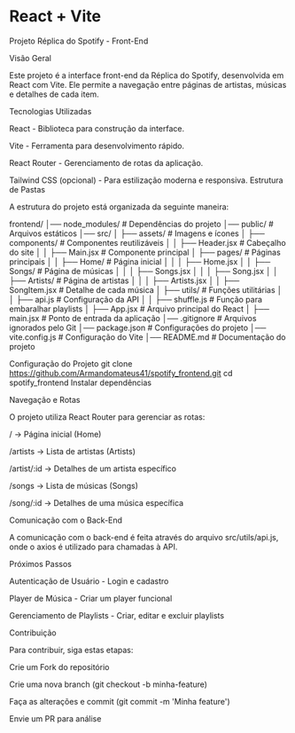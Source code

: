 # React + Vite

 Projeto Réplica do Spotify - Front-End

 Visão Geral

Este projeto é a interface front-end da Réplica do Spotify, desenvolvida em React com Vite. Ele permite a navegação entre páginas de artistas, músicas e detalhes de cada item.

Tecnologias Utilizadas

React - Biblioteca para construção da interface.

Vite - Ferramenta para desenvolvimento rápido.

React Router - Gerenciamento de rotas da aplicação.

Tailwind CSS (opcional) - Para estilização moderna e responsiva.
Estrutura de Pastas

A estrutura do projeto está organizada da seguinte maneira:

frontend/
│── node_modules/          # Dependências do projeto
│── public/                # Arquivos estáticos
│── src/
│   ├── assets/            # Imagens e ícones
│   ├── components/        # Componentes reutilizáveis
│   │   ├── Header.jsx     # Cabeçalho do site
│   │   ├── Main.jsx       # Componente principal
│   ├── pages/             # Páginas principais
│   │   ├── Home/          # Página inicial
│   │   │   ├── Home.jsx
│   │   ├── Songs/         # Página de músicas
│   │   │   ├── Songs.jsx
│   │   │   ├── Song.jsx
│   │   ├── Artists/       # Página de artistas
│   │   │   ├── Artists.jsx
│   │   ├── SongItem.jsx   # Detalhe de cada música
│   ├── utils/             # Funções utilitárias
│   │   ├── api.js         # Configuração da API
│   │   ├── shuffle.js     # Função para embaralhar playlists
│   ├── App.jsx            # Arquivo principal do React
│   ├── main.jsx           # Ponto de entrada da aplicação
│── .gitignore             # Arquivos ignorados pelo Git
│── package.json           # Configurações do projeto
│── vite.config.js         # Configuração do Vite
│── README.md              # Documentação do projeto

Configuração do Projeto
git clone https://github.com/Armandomateus41/spotify_frontend.git
cd spotify_frontend
 Instalar dependências

 Navegação e Rotas

O projeto utiliza React Router para gerenciar as rotas:

/ → Página inicial (Home)

/artists → Lista de artistas (Artists)

/artist/:id → Detalhes de um artista específico

/songs → Lista de músicas (Songs)

/song/:id → Detalhes de uma música específica

Comunicação com o Back-End

A comunicação com o back-end é feita através do arquivo src/utils/api.js, onde o axios é utilizado para chamadas à API.

 Próximos Passos

Autenticação de Usuário - Login e cadastro

 Player de Música - Criar um player funcional

Gerenciamento de Playlists - Criar, editar e excluir playlists

Contribuição

Para contribuir, siga estas etapas:

Crie um Fork do repositório

Crie uma nova branch (git checkout -b minha-feature)

Faça as alterações e commit (git commit -m 'Minha feature')

Envie um PR para análise